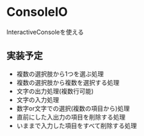 # ConsoleIO
InteractiveConsoleを使える

## 実装予定
- 複数の選択肢から1つを選ぶ処理
- 複数の選択肢から複数を選択する処理
- 文字の出力処理(複数行可能)
- 文字の入力処理
- 数字or文字での選択(複数の項目から)処理
- 直前にした入出力の項目を削除する処理
- いままで入力した項目をすべて削除する処理

